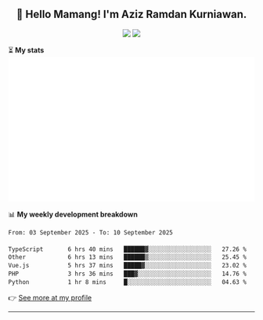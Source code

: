 <h2 align="center">👋 Hello Mamang! I'm Aziz Ramdan Kurniawan.</h2>  
<p align="center">
  <img src="https://komarev.com/ghpvc/?username=azizramdan">
  <img src="https://wakatime.com/badge/user/90056fa0-4c31-4eca-954e-2a3ac05896f9.svg">
</p>
    
⏳ **My stats**  
![](https://raw.githubusercontent.com/azizramdan/github-stats/master/generated/overview.svg#gh-dark-mode-only)

📊 **My weekly development breakdown**
<!--START_SECTION:waka-->

```txt
From: 03 September 2025 - To: 10 September 2025

TypeScript       6 hrs 40 mins   ██████▓░░░░░░░░░░░░░░░░░░   27.26 %
Other            6 hrs 13 mins   ██████▒░░░░░░░░░░░░░░░░░░   25.45 %
Vue.js           5 hrs 37 mins   █████▓░░░░░░░░░░░░░░░░░░░   23.02 %
PHP              3 hrs 36 mins   ███▓░░░░░░░░░░░░░░░░░░░░░   14.76 %
Python           1 hr 8 mins     █░░░░░░░░░░░░░░░░░░░░░░░░   04.63 %
```

<!--END_SECTION:waka-->
👉 [See more at my profile](https://wakatime.com/@azizramdan)
***
